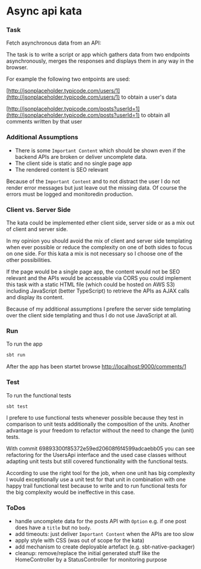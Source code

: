 # Async api kata

### Task

Fetch asynchronous data from an API:

The task is to write a script or app which gathers data from two endpoints asynchronously, merges the responses and displays them in any way in the browser.


For example the following two entpoints are used: 

[http://jsonplaceholder.typicode.com/users/1](http://jsonplaceholder.typicode.com/users/1) to obtain a user's data

[http://jsonplaceholder.typicode.com/posts?userId=1](http://jsonplaceholder.typicode.com/posts?userId=1) to obtain all comments written by that user

### Additional Assumptions

- There is some `Important Content` which should be shown even if the backend APIs are broken or deliver uncomplete data.
- The client side is static and no single page app
- The rendered content is SEO relevant

Because of the `Important Content` and to not distract the user I do not render error messages but just leave out the missing data. Of course the errors must be logged and monitoredin production.

### Client vs. Server Side

The kata could be implemented ether client side, server side or as a mix out of client and server side.

In my opinion you should avoid the mix of client and server side templating when ever possible or reduce the complexity on one of both sides to focus on one side. For this kata a mix is not necessary so I choose one of the other possibilities.

If the page would be a single page app, the content would not be SEO relevant and the APIs would be accessable via CORS you could implement this task with a static HTML file (which could be hosted on AWS S3) including JavaScript (better TypeScript) to retrieve the APIs as AJAX calls and display its content.

Because of my additional assumptions I prefere the server side templating over the client side templating and thus I do not use JavaScript at all.

### Run

To run the app

```bash
sbt run
```

After the app has been startet browse [http://localhost:9000/comments/1](http://localhost:9000/comments/1)

### Test

To run the functional tests

```bash
sbt test
```

I prefere to use functional tests whenever possible because they test in comparison to unit tests additionally the composition of the units. Another advantage is your freedom to refactor without the need to change the (unit) tests.

With commit 69893300f85372e59ed20608f6f4599adcaebb05 you can see refactoring for the UsersApi interface and the used case classes without adapting unit tests but still covered functionality with the functional tests.

According to use the right tool for the job, when one unit has big complexity I would exceptionally use a unit test for that unit in combination with one happy trail functional test because to write and to run functional tests for the big complexity would be ineffective in this case.

### ToDos

- handle uncomplete data for the posts API with `Option` e.g. if one post does have a `title` but no `body`.
- add timeouts: just deliver `Important Content` when the APIs are too slow
- apply style with CSS (was out of scope for the kata)
- add mechanism to create deployable artefact (e.g. sbt-native-packager)
- cleanup: remove/replace the initial generated stuff like the HomeController by a StatusController for monitoring purpose

